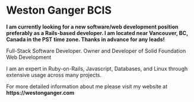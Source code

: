 # Weston Ganger BCIS

**I am currently looking for a new software/web development position preferably as a Rails-based developer. I am located near Vancouver, BC, Canada in the PST time zone. Thanks in advance for any leads!**

Full-Stack Software Developer. Owner and Developer of Solid Foundation Web Development

I am an expert in Ruby-on-Rails, Javascript, Databases, and Linux through extensive usage across many projects.

For more detailed information about me please visit my website at __https://westonganger.com__
